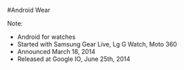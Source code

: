 #Android Wear

Note:
+ Android for watches
+ Started with Samsung Gear Live, Lg G Watch, Moto 360
+ Announced March 18, 2014
+ Released at Google IO, June 25th, 2014